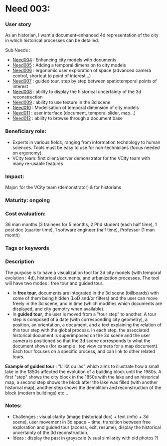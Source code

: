 # Need 003: 

### User story
As an historian, I want a document-enhanced 4d representation of the city in which historical processes can be detailed.

Sub Needs :

* [Need004](Need004.md) : Enhancing city models with documents
* [Need005](Need005.md) : Adding a temporal dimension to city models
* [Need006](Need006.md) : ergonomic user exploration of space (advanced camera control, shortcut to point of interest...)
* [Need007](Need007.md) : guided tour, step by step between spatiotemporal points of interest
* [Need008](Need008.md) : ability to display the historical uncertainty of the 3d reconstruction
* [Need009](Need009.md) : ability to use texture in the 3d scene
* [Need010](Need010.md) : Modelisation of temporal dimension of city models
* [Need011](Need011.md) : user interface (document, temporal slider, map...)
* [Need012](Need012.md) : ability to browse through a document base 

### Beneficiary role: 
 - Experts in various fields, ranging from information technology to human sciences. Tools must be easy to use for non-technicians (focus needed on ergonomy).
 - VCity team: first client/server demonstrator for the VCity team with many re-usable features

### Impact:
Major: for the VCity team (demonstrator) & for historians

### Maturity: ongoing

### Cost evaluation: 
36 man months (3 trainees for 5 months, 2 Phd student (each half time), 1 post doc (quarter time), 1 software engineer (half time), Professor (1 man month)

### Tags or keywords

### Description

The purpose is to have a visualization tool for 3d city models (with temporal evolution : 4d), historical documents, and urbanization processes. The tool will have two modes : free tour and guided tour.
* In **free tour**, documents are integrated in the 3d scene (billboards) with some of them being hidden (LoD and/or filters) and the user can move freely in the 3d scene, and in time (which modifies which documents are displayed, and city gemotry when available).
* In **guided tour**, the user is moved from a "tour step" to another. A tour step is composed of a date (with corresponding city geometry), a position, an orientation, a document, and a text explaining the relation of this tour step with the global process. In each step, the associated historical document is superimposed on the 3d scene and the user camera is positioned so that the 3d scene corresponds to what the document shows (for example : top view camera for a map document). Each tour focuses on a specific process, and can link to other related tours.

**Example of guided tour** : "L'ilôt du lac" which aims to illustrate how a small lake in the 1850s affected the evolution of a building block until the 1980s. A first "step" shows the city block in the 1850s with the lake and an historical map, a second step shows the block after the lake was filled (with another historcal map), another step shows the demolition and reconstruction of the block (modern buildings) etc...

### Notes:

* Challenges : visual clarity (image (historical doc) + text (info) + 3d scene), user movement in 3d space + time, transition between free exploration and guided tour (access, exit, resume), display the historical uncertainty of the 3d reconstruction.
* Ideas : display the past in grayscale (visual similarity with old photos ?)
